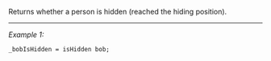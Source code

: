Returns whether a person is hidden (reached the hiding position).


---
*Example 1:*
```sqf
_bobIsHidden = isHidden bob;
```